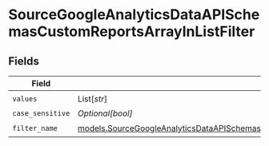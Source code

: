 # SourceGoogleAnalyticsDataAPISchemasCustomReportsArrayInListFilter


## Fields

| Field                                                                                                                                                                                                                                        | Type                                                                                                                                                                                                                                         | Required                                                                                                                                                                                                                                     | Description                                                                                                                                                                                                                                  |
| -------------------------------------------------------------------------------------------------------------------------------------------------------------------------------------------------------------------------------------------- | -------------------------------------------------------------------------------------------------------------------------------------------------------------------------------------------------------------------------------------------- | -------------------------------------------------------------------------------------------------------------------------------------------------------------------------------------------------------------------------------------------- | -------------------------------------------------------------------------------------------------------------------------------------------------------------------------------------------------------------------------------------------- |
| `values`                                                                                                                                                                                                                                     | List[*str*]                                                                                                                                                                                                                                  | :heavy_check_mark:                                                                                                                                                                                                                           | N/A                                                                                                                                                                                                                                          |
| `case_sensitive`                                                                                                                                                                                                                             | *Optional[bool]*                                                                                                                                                                                                                             | :heavy_minus_sign:                                                                                                                                                                                                                           | N/A                                                                                                                                                                                                                                          |
| `filter_name`                                                                                                                                                                                                                                | [models.SourceGoogleAnalyticsDataAPISchemasCustomReportsArrayDimensionFilterDimensionsFilter1ExpressionsFilterName](../models/sourcegoogleanalyticsdataapischemascustomreportsarraydimensionfilterdimensionsfilter1expressionsfiltername.md) | :heavy_check_mark:                                                                                                                                                                                                                           | N/A                                                                                                                                                                                                                                          |